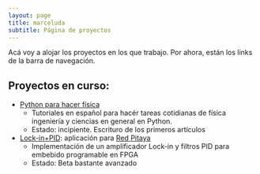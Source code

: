 ```yaml
---
layout: page
title: marceluda
subtitle: Página de proyectos
---
```


Acá voy a alojar los proyectos en los que trabajo. Por ahora, están los links de la barra de navegación.

## Proyectos en curso:

  - [Python para hacer física](https://marceluda.github.io/python-para-fisicos/)
    - Tutoriales en español para hacér tareas cotidianas de física
      ingeniería y ciencias en general en Python.
    - Estado: incipiente. Escrituro de los primeros artículos
  - [Lock-in+PID](https://marceluda.github.io/python-para-fisicos/):
    aplicación para [Red Pitaya](https://www.redpitaya.com/)
      - Implementación de un amplificador Lock-in y filtros PID para
        embebido programable en FPGA
      - Estado: Beta bastante avanzado
